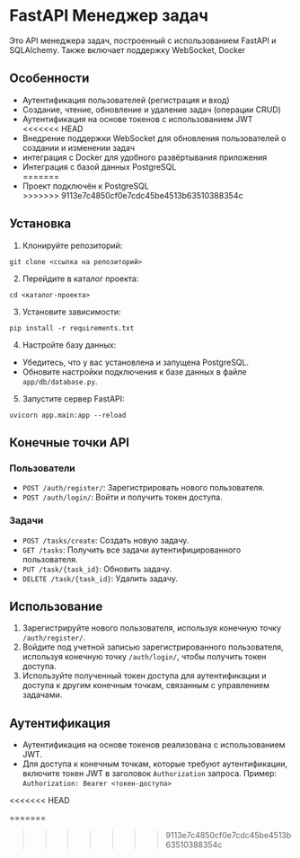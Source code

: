 <h1>FastAPI Менеджер задач</h1>

<p>Это API менеджера задач, построенный с использованием FastAPI и SQLAlchemy. Также включает поддержку WebSocket, Docker</p>

<h2>Особенности</h2>

<ul>
<li>Аутентификация пользователей (регистрация и вход)</li>
<li>Создание, чтение, обновление и удаление задач (операции CRUD)</li>
<li>Аутентификация на основе токенов с использованием JWT</li>
<<<<<<< HEAD
<li>Внедрение поддержки WebSocket для обновления пользователей о создании и изменении задач</li>
<li>интеграция с Docker для удобного развёртывания приложения</li>
<li>Интеграция с базой данных PostgreSQL</li>
=======
<li>Проект подключён к PostgreSQL</li>
>>>>>>> 9113e7c4850cf0e7cdc45be4513b63510388354c
</ul>

<h2>Установка</h2>

<ol>
<li>Клонируйте репозиторий:</li>
</ol>

<pre><code>git clone &lt;ссылка на репозиторий&gt;
</code></pre>

<ol start="2">
<li>Перейдите в каталог проекта:</li>
</ol>

<pre><code>cd &lt;каталог-проекта&gt;
</code></pre>

<ol start="3">
<li>Установите зависимости:</li>
</ol>

<pre><code>pip install -r requirements.txt
</code></pre>

<ol start="4">
<li>Настройте базу данных:</li>
</ol>

<ul>
<li>Убедитесь, что у вас установлена и запущена PostgreSQL.</li>
<li>Обновите настройки подключения к базе данных в файле <code>app/db/database.py</code>.</li>
</ul>

<ol start="5">
<li>Запустите сервер FastAPI:</li>
</ol>

<pre><code>uvicorn app.main:app --reload
</code></pre>

<h2>Конечные точки API</h2>

<h3>Пользователи</h3>

<ul>
<li><code>POST /auth/register/</code>: Зарегистрировать нового пользователя.</li>
<li><code>POST /auth/login/</code>: Войти и получить токен доступа.</li>
</ul>

<h3>Задачи</h3>

<ul>
<li><code>POST /tasks/create</code>: Создать новую задачу.</li>
<li><code>GET /tasks</code>: Получить все задачи аутентифицированного пользователя.</li>
<li><code>PUT /task/{task_id}</code>: Обновить задачу.</li>
<li><code>DELETE /task/{task_id}</code>: Удалить задачу.</li>
</ul>

<h2>Использование</h2>

<ol>
<li>Зарегистрируйте нового пользователя, используя конечную точку <code>/auth/register/</code>.</li>
<li>Войдите под учетной записью зарегистрированного пользователя, используя конечную точку <code>/auth/login/</code>, чтобы получить токен доступа.</li>
<li>Используйте полученный токен доступа для аутентификации и доступа к другим конечным точкам, связанным с управлением задачами.</li>
</ol>

<h2>Аутентификация</h2>

<ul>
<li>Аутентификация на основе токенов реализована с использованием JWT.</li>
<li>Для доступа к конечным точкам, которые требуют аутентификации, включите токен JWT в заголовок <code>Authorization</code> запроса. Пример: <code>Authorization: Bearer &lt;токен-доступа&gt;</code></li>
</ul>
<<<<<<< HEAD

=======
>>>>>>> 9113e7c4850cf0e7cdc45be4513b63510388354c
